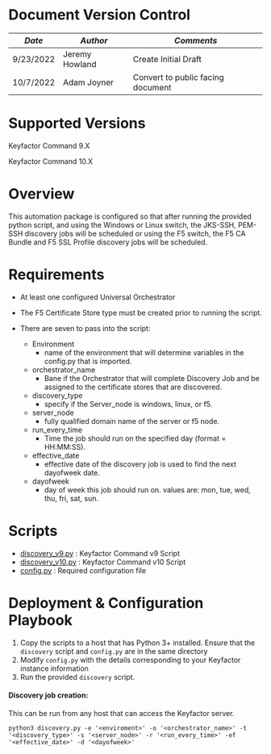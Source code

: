 # **Document Version Control**

| **_Date_** | **_Author_** | **_Comments_** |
|--|--|--|
| 9/23/2022 | Jeremy Howland | Create Initial Draft |
| 10/7/2022 | Adam Joyner | Convert to public facing document | 


# **Supported Versions**

Keyfactor Command 9.X 

Keyfactor Command 10.X

# **Overview**
This automation package is configured so that after running the provided python script, and using the Windows or Linux switch, the JKS-SSH, PEM-SSH discovery jobs will be scheduled or using the F5 switch, the F5 CA Bundle and F5 SSL Profile discovery jobs will be scheduled.

# **Requirements**

* At least one configured Universal Orchestrator

* The F5 Certificate Store type must be created prior to running the script.

* There are seven  to pass into the script: 

   * Environment 
     * name of the environment that will determine variables in the config.py that is imported.
   * orchestrator_name
     * Bane if the Orchestrator that will complete Discovery Job and be assigned to the certificate stores that are discovered. 
   * discovery_type
     * specify if the Server_node is windows, linux, or f5.
   * server_node
     * fully qualified domain name of the server or f5 node.
   * run_every_time
     * Time the job should run on the specified day (format = HH:MM:SS).
   * effective_date
     * effective date of the discovery job is used to find the next dayofweek date.
   * dayofweek
     * day of week this job should run on.  values are: mon, tue, wed, thu, fri, sat, sun.

# **Scripts**
 * [discovery_v9.py](discovery_v9.py) : Keyfactor Command v9 Script
 *  [discovery_v10.py](discovery_v10.py) : Keyfactor Command v10 Script
 * [config.py](config.py) : Required configuration file

# **Deployment & Configuration Playbook**

1. Copy the scripts to a host that has Python 3+ installed. Ensure that the `discovery` script and `config.py` are in the same directory
2. Modify `config.py` with the details corresponding to your Keyfactor instance information
3. Run the provided `discovery` script. 

#### **Discovery job creation:**
This can be run from any host that can access the Keyfactor server.
```
python3 discovery.py -e '<enviroment>' -o '<orchestrator_name>' -t '<discovery_type>' -s '<server_node>' -r '<run_every_time>' -ef '<effective_date>' -d '<dayofweek>'
```
